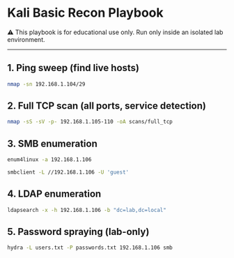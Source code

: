 # Kali Basic Recon Playbook

⚠️ This playbook is for educational use only. Run only inside an isolated lab environment.

---

## 1. Ping sweep (find live hosts)

```bash
nmap -sn 192.168.1.104/29
```

## 2. Full TCP scan (all ports, service detection)

```bash
nmap -sS -sV -p- 192.168.1.105-110 -oA scans/full_tcp
```

## 3. SMB enumeration

```bash
enum4linux -a 192.168.1.106
```

```bash
smbclient -L //192.168.1.106 -U 'guest'
```

## 4. LDAP enumeration

```bash
ldapsearch -x -h 192.168.1.106 -b "dc=lab,dc=local"
```

## 5. Password spraying (lab-only)

```bash
hydra -L users.txt -P passwords.txt 192.168.1.106 smb
```
